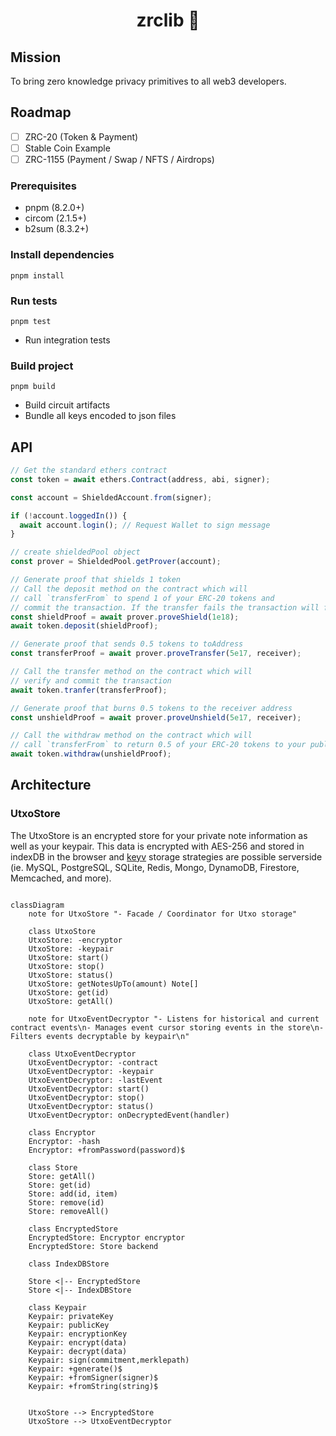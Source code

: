 <p align="center"><h1 align="center">zrclib 🔮</h1></p>

## Mission

To bring zero knowledge privacy primitives to all web3 developers.

## Roadmap

- [ ] ZRC-20 (Token & Payment)
- [ ] Stable Coin Example
- [ ] ZRC-1155 (Payment / Swap / NFTS / Airdrops)

### Prerequisites

- pnpm (8.2.0+)
- circom (2.1.5+)
- b2sum (8.3.2+)

### Install dependencies

```
pnpm install
```

### Run tests

```
pnpm test
```

- Run integration tests

### Build project

```
pnpm build
```

- Build circuit artifacts
- Bundle all keys encoded to json files

## API

```ts
// Get the standard ethers contract
const token = await ethers.Contract(address, abi, signer);

const account = ShieldedAccount.from(signer);

if (!account.loggedIn()) {
  await account.login(); // Request Wallet to sign message
}

// create shieldedPool object
const prover = ShieldedPool.getProver(account);

// Generate proof that shields 1 token
// Call the deposit method on the contract which will
// call `transferFrom` to spend 1 of your ERC-20 tokens and
// commit the transaction. If the transfer fails the transaction will fail
const shieldProof = await prover.proveShield(1e18);
await token.deposit(shieldProof);

// Generate proof that sends 0.5 tokens to toAddress
const transferProof = await prover.proveTransfer(5e17, receiver);

// Call the transfer method on the contract which will
// verify and commit the transaction
await token.tranfer(transferProof);

// Generate proof that burns 0.5 tokens to the receiver address
const unshieldProof = await prover.proveUnshield(5e17, receiver);

// Call the withdraw method on the contract which will
// call `transferFrom` to return 0.5 of your ERC-20 tokens to your public account
await token.withdraw(unshieldProof);
```

## Architecture

### UtxoStore

The UtxoStore is an encrypted store for your private note information as well as your keypair. This data is encrypted with AES-256 and stored in indexDB in the browser and [keyv](keyvhq.js.org) storage strategies are possible serverside (ie. MySQL, PostgreSQL, SQLite, Redis, Mongo, DynamoDB, Firestore, Memcached, and more).

```mermaid

classDiagram
    note for UtxoStore "- Facade / Coordinator for Utxo storage"

    class UtxoStore
    UtxoStore: -encryptor
    UtxoStore: -keypair
    UtxoStore: start()
    UtxoStore: stop()
    UtxoStore: status()
    UtxoStore: getNotesUpTo(amount) Note[]
    UtxoStore: get(id)
    UtxoStore: getAll()

    note for UtxoEventDecryptor "- Listens for historical and current contract events\n- Manages event cursor storing events in the store\n- Filters events decryptable by keypair\n"

    class UtxoEventDecryptor
    UtxoEventDecryptor: -contract
    UtxoEventDecryptor: -keypair
    UtxoEventDecryptor: -lastEvent
    UtxoEventDecryptor: start()
    UtxoEventDecryptor: stop()
    UtxoEventDecryptor: status()
    UtxoEventDecryptor: onDecryptedEvent(handler)

    class Encryptor
    Encryptor: -hash
    Encryptor: +fromPassword(password)$

    class Store
    Store: getAll()
    Store: get(id)
    Store: add(id, item)
    Store: remove(id)
    Store: removeAll()

    class EncryptedStore
    EncryptedStore: Encryptor encryptor
    EncryptedStore: Store backend

    class IndexDBStore

    Store <|-- EncryptedStore
    Store <|-- IndexDBStore

    class Keypair
    Keypair: privateKey
    Keypair: publicKey
    Keypair: encryptionKey
    Keypair: encrypt(data)
    Keypair: decrypt(data)
    Keypair: sign(commitment,merklepath)
    Keypair: +generate()$
    Keypair: +fromSigner(signer)$
    Keypair: +fromString(string)$


    UtxoStore --> EncryptedStore
    UtxoStore --> UtxoEventDecryptor



```

